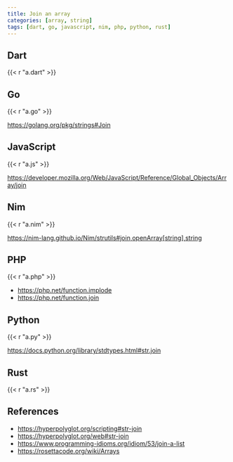 ```yaml
---
title: Join an array
categories: [array, string]
tags: [dart, go, javascript, nim, php, python, rust]
---
```


## Dart

{{< r "a.dart" >}}

## Go

{{< r "a.go" >}}

<https://golang.org/pkg/strings#Join>

## JavaScript

{{< r "a.js" >}}

<https://developer.mozilla.org/Web/JavaScript/Reference/Global_Objects/Array/join>

## Nim

{{< r "a.nim" >}}

<https://nim-lang.github.io/Nim/strutils#join,openArray[string],string>

## PHP

{{< r "a.php" >}}

- <https://php.net/function.implode>
- <https://php.net/function.join>

## Python

{{< r "a.py" >}}

<https://docs.python.org/library/stdtypes.html#str.join>

## Rust

{{< r "a.rs" >}}

## References

- <https://hyperpolyglot.org/scripting#str-join>
- <https://hyperpolyglot.org/web#str-join>
- <https://www.programming-idioms.org/idiom/53/join-a-list>
- <https://rosettacode.org/wiki/Arrays>
